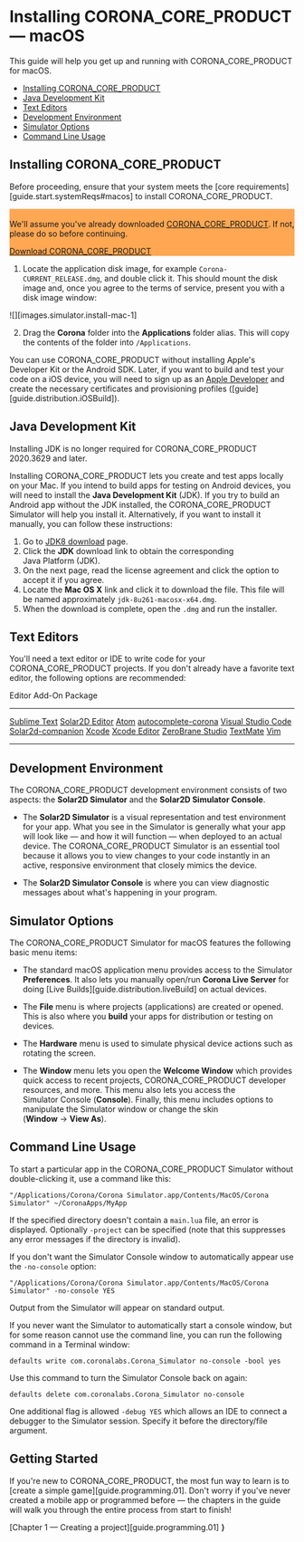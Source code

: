 # Installing CORONA_CORE_PRODUCT &mdash; macOS

This guide will help you get up and running with CORONA_CORE_PRODUCT for macOS.

<div class="guides-toc">

* [Installing CORONA_CORE_PRODUCT](#install)
* [Java Development Kit](#jdk)
* [Text Editors](#editor)
* [Development Environment](#environment)
* [Simulator Options](#simoptions)
* [Command Line Usage](#cmdusage)

</div>


<a id="install"></a>

## Installing CORONA_CORE_PRODUCT

<div class="docs-tip-outer docs-tip-color-alert" style="width: 100%;">
<div class="docs-tip-inner-left">
<div class="fa fa-exclamation-circle" style="font-size: 35px;"></div>
</div>
<div class="docs-tip-inner-right">

Before proceeding, ensure that your system meets the [core requirements][guide.start.systemReqs#macos] to install CORONA_CORE_PRODUCT.

</div>
</div>

<div class="docs-tip-outer" style="background-color: #ffa752; width: 100%;">
<div class="docs-tip-inner-left">
<div class="fa fa-check-square" style="font-size: 34px; padding-left: 1px; padding-top: 4px;"></div>
</div>
<div class="docs-tip-inner-right">

We'll assume you've already downloaded [CORONA_CORE_PRODUCT](REVISION_URL). If not, please do so before continuing.

<a href="https://github.com/coronalabs/corona/releases" target="_blank" class="cta-button">Download CORONA_CORE_PRODUCT</a>

</div>
</div>

1. Locate the application disk image, for example <nobr>`Corona-CURRENT_RELEASE.dmg`</nobr>, and double click it. This should mount the disk image and, once you agree to the terms of service, present you with a disk image window:

<div class="code-indent" style="max-width: 619px;">

![][images.simulator.install-mac-1]

</div>

2. Drag the __Corona__ folder into the __Applications__ folder alias. This will copy the contents of the folder into `/Applications`.

<div class="docs-tip-outer">
<div class="docs-tip-inner-left">
<div class="fa fa-cog"></div>
</div>
<div class="docs-tip-inner-right">

You can use CORONA_CORE_PRODUCT without installing Apple's Developer Kit or the Android&nbsp;SDK. Later, if you want to build and test your code on a iOS device, you will need to sign up as an [Apple&nbsp;Developer](https://developer.apple.com/devcenter/ios/) and create the necessary certificates and provisioning profiles \([guide][guide.distribution.iOSBuild]\).

</div>
</div>




<a id="jdk"></a>

## Java Development Kit

<div class="docs-tip-outer docs-tip-color-alert" style="width: 100%;">
<div class="docs-tip-inner-left">
<div class="fa fa-exclamation-circle" style="font-size: 35px;"></div>
</div>
<div class="docs-tip-inner-right">

Installing JDK is no longer required for CORONA_CORE_PRODUCT 2020.3629 and later.

</div>
</div>

Installing CORONA_CORE_PRODUCT lets you create and test apps locally on your Mac. If you intend to build apps for testing on Android devices, you will need to install the <nobr>__Java Development Kit__</nobr> (JDK). If you try to build an Android app without the JDK installed, the CORONA_CORE_PRODUCT Simulator will help you install it. Alternatively, if you want to install it manually, you can follow these instructions:

1. Go to [JDK8 download](https://www.oracle.com/java/technologies/javase/javase-jdk8-downloads.html) page.
2. Click the __JDK__ download link to obtain the corresponding <nobr>Java Platform (JDK)</nobr>.
3. On the next page, read the license agreement and click the option to accept it if you agree.
4. Locate the <nobr>__Mac OS X__</nobr> link and click it to download the file. This file will be named approximately <nobr>`jdk-8u261-macosx-x64.dmg`</nobr>.
5. When the download is complete, open the `.dmg` and run the installer.




<!---

<a id="coronaeditor"></a>

## Corona Editor (IDE)

[Corona Editor](https://github.com/coronalabs/CoronaSDK-SublimeText) offers developers a very capable and lightweight IDE. Corona Editor streamlines development and includes the following:

* __Debugger__ &mdash; set breakpoints and inspect variables.
* __Snippets__ &mdash; get help with syntax and coding conventions.
* __Code completion__ &mdash; save time for all APIs and constants.
* __Docs__ &mdash; bring up APIs directly from your code.
* __Launch__ &mdash; run the current app in the Corona Simulator from Sublime.

For more information, please see the [Corona Editor](https://github.com/coronalabs/CoronaSDK-SublimeText) page.

-->




<a id="editor"></a>

## Text Editors

You'll need a text editor or IDE to write code for your CORONA_CORE_PRODUCT projects. If you don't already have a favorite text editor, the following options are recommended:

<div class="inner-table">

Editor																Add-On Package
------------------------------------------------------------------	---------------------------------------------
[Sublime Text](https://www.sublimetext.com)							[Solar2D Editor](https://github.com/coronalabs/CoronaSDK-SublimeText)
[Atom](https://atom.io)												[autocomplete-corona](https://atom.io/packages/autocomplete-corona)
[Visual Studio Code](https://code.visualstudio.com/)				[Solar2d-companion](https://marketplace.visualstudio.com/items?itemName=M4adan.solar2d-companion)
[Xcode](https://developer.apple.com/xcode/)							[Xcode Editor](https://github.com/jcbnlsn/Xcode-Corona-Editor)
[ZeroBrane Studio](https://studio.zerobrane.com)
[TextMate](https://macromates.com)
[Vim](https://www.vim.org)
------------------------------------------------------------------	---------------------------------------------

</div>




<a id="environment"></a>

## Development Environment

The CORONA_CORE_PRODUCT development environment consists of two aspects: the <nobr>__Solar2D Simulator__</nobr> and the <nobr>__Solar2D Simulator Console__</nobr>.

* The __Solar2D Simulator__ is a visual representation and test environment for your app. What you see in the Simulator is generally what your app will look like&nbsp;— and how it will function&nbsp;— when deployed to an actual device. The CORONA_CORE_PRODUCT Simulator is an essential tool because it allows you to view changes to your code instantly in an active, responsive environment that closely mimics the device.

* The __Solar2D Simulator Console__ is where you can view diagnostic messages about what's happening in your program.




<a id="simoptions"></a>

## Simulator Options

The CORONA_CORE_PRODUCT Simulator for macOS features the following basic menu items:

* The standard macOS application menu provides access to the Simulator __Preferences__. It also lets you manually open/run __Corona&nbsp;Live&nbsp;Server__ for doing [Live Builds][guide.distribution.liveBuild] on actual devices.

* The __File__ menu is where projects (applications) are created or opened. This is also where you __build__ your apps for distribution or testing on devices. 

* The __Hardware__ menu is used to simulate physical device actions such as rotating the screen.

* The __Window__ menu lets you open the __Welcome&nbsp;Window__ which provides quick access to recent projects, CORONA_CORE_PRODUCT developer resources, and more. This menu also lets you access the Simulator&nbsp;Console (__Console__). Finally, this menu includes options to manipulate the Simulator window or change the skin <nobr>(__Window__ &rarr; __View&nbsp;As__)</nobr>.




<!---

## Building Apps

When you want to build your app for distribution or to test on a device, choose __File__&nbsp;&rarr;&nbsp;__Build__ and select the desired build option. The entire process for each OS is outlined in the following guides:

* [Provisioning and Building — iOS][guide.distribution.iOSBuild]
* [Signing and Building — Android][guide.distribution.androidBuild]
* [Creating macOS Desktop Apps][guide.distribution.osxBuild]

-->

<a id = "cmdusage"></a>

## Command Line Usage

To start a particular app in the CORONA_CORE_PRODUCT Simulator without double-clicking it, use a command like this:

```
"/Applications/Corona/Corona Simulator.app/Contents/MacOS/Corona Simulator" ~/CoronaApps/MyApp
```

If the specified directory doesn't contain a `main.lua` file, an error is displayed. Optionally `-project` can be specified (note&nbsp;that this suppresses any error messages if the directory is&nbsp;invalid).

If you don't want the Simulator Console window to automatically appear use the `-no-console` option:

```
"/Applications/Corona/Corona Simulator.app/Contents/MacOS/Corona Simulator" -no-console YES
```

Output from the Simulator will appear on standard output.

If you never want the Simulator to automatically start a console window, but for some reason cannot use the command line, you can run the following command in a Terminal window:

```
defaults write com.coronalabs.Corona_Simulator no-console -bool yes
```

Use this command to turn the Simulator Console back on again:

```
defaults delete com.coronalabs.Corona_Simulator no-console
```

One additional flag is allowed `-debug YES` which allows an IDE to connect a debugger to the Simulator session. Specify it before the directory/file argument.



## Getting Started

If you're new to CORONA_CORE_PRODUCT, the most fun way to learn is to [create a simple game][guide.programming.01]. Don't worry if you've never created a mobile app or programmed before&nbsp;&mdash; the chapters in the guide will walk you through the entire process from start to finish!

<div class="walkthrough-nav">

[Chapter 1 &mdash; Creating a project][guide.programming.01] __&rang;__

</div>
